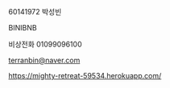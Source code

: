 60141972 박성빈

BINIBNB

비상전화 01099096100









terranbin@naver.com










 https://mighty-retreat-59534.herokuapp.com/
